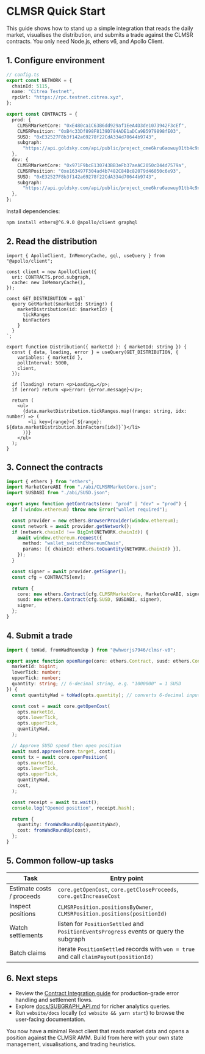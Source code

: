 # CLMSR Quick Start

This guide shows how to stand up a simple integration that reads the daily market, visualises the distribution, and submits a trade against the CLMSR contracts. You only need Node.js, ethers v6, and Apollo Client.

## 1. Configure environment

```ts
// config.ts
export const NETWORK = {
  chainId: 5115,
  name: "Citrea Testnet",
  rpcUrl: "https://rpc.testnet.citrea.xyz",
};

export const CONTRACTS = {
  prod: {
    CLMSRMarketCore: "0xE480ca1C63B6dd929af1EeA4D3de1073942F3cEf",
    CLMSRPosition: "0xB4c33Df898F8139D784ADE1aDCa9B5979898fE03",
    SUSD: "0xE32527F8b3f142a69278f22CdA334d70644b9743",
    subgraph:
      "https://api.goldsky.com/api/public/project_cme6kru6aowuy01tb4c9xbdrj/subgraphs/signals-v0-citrea-prod/latest/gn",
  },
  dev: {
    CLMSRMarketCore: "0x971F9bcE130743BB3eFb37aeAC2050cD44d7579a",
    CLMSRPosition: "0xe163497F304ad4b7482C84Bc82079d46050c6e93",
    SUSD: "0xE32527F8b3f142a69278f22CdA334d70644b9743",
    subgraph:
      "https://api.goldsky.com/api/public/project_cme6kru6aowuy01tb4c9xbdrj/subgraphs/signals-v0-citrea-dev/latest/gn",
  },
};
```

Install dependencies:

```bash
npm install ethers@^6.9.0 @apollo/client graphql
```

## 2. Read the distribution

```tsx
import { ApolloClient, InMemoryCache, gql, useQuery } from "@apollo/client";

const client = new ApolloClient({
  uri: CONTRACTS.prod.subgraph,
  cache: new InMemoryCache(),
});

const GET_DISTRIBUTION = gql`
  query GetMarket($marketId: String!) {
    marketDistribution(id: $marketId) {
      tickRanges
      binFactors
    }
  }
`;

export function Distribution({ marketId }: { marketId: string }) {
  const { data, loading, error } = useQuery(GET_DISTRIBUTION, {
    variables: { marketId },
    pollInterval: 5000,
    client,
  });

  if (loading) return <p>Loading…</p>;
  if (error) return <p>Error: {error.message}</p>;

  return (
    <ul>
      {data.marketDistribution.tickRanges.map((range: string, idx: number) => (
        <li key={range}>{`${range}: ${data.marketDistribution.binFactors[idx]}`}</li>
      ))}
    </ul>
  );
}
```

## 3. Connect the contracts

```ts
import { ethers } from "ethers";
import MarketCoreABI from "./abi/CLMSRMarketCore.json";
import SUSDABI from "./abi/SUSD.json";

export async function getContracts(env: "prod" | "dev" = "prod") {
  if (!window.ethereum) throw new Error("wallet required");

  const provider = new ethers.BrowserProvider(window.ethereum);
  const network = await provider.getNetwork();
  if (network.chainId !== BigInt(NETWORK.chainId)) {
    await window.ethereum.request({
      method: "wallet_switchEthereumChain",
      params: [{ chainId: ethers.toQuantity(NETWORK.chainId) }],
    });
  }

  const signer = await provider.getSigner();
  const cfg = CONTRACTS[env];

  return {
    core: new ethers.Contract(cfg.CLMSRMarketCore, MarketCoreABI, signer),
    susd: new ethers.Contract(cfg.SUSD, SUSDABI, signer),
    signer,
  };
}
```

## 4. Submit a trade

```ts
import { toWad, fromWadRoundUp } from "@whworjs7946/clmsr-v0";

export async function openRange(core: ethers.Contract, susd: ethers.Contract, opts: {
  marketId: bigint;
  lowerTick: number;
  upperTick: number;
  quantity: string; // 6-decimal string, e.g. "1000000" = 1 SUSD
}) {
  const quantityWad = toWad(opts.quantity); // converts 6-decimal input to 18-decimal wad

  const cost = await core.getOpenCost(
    opts.marketId,
    opts.lowerTick,
    opts.upperTick,
    quantityWad,
  );

  // Approve SUSD spend then open position
  await susd.approve(core.target, cost);
  const tx = await core.openPosition(
    opts.marketId,
    opts.lowerTick,
    opts.upperTick,
    quantityWad,
    cost,
  );

  const receipt = await tx.wait();
  console.log("Opened position", receipt.hash);

  return {
    quantity: fromWadRoundUp(quantityWad),
    cost: fromWadRoundUp(cost),
  };
}
```

## 5. Common follow-up tasks

| Task | Entry point |
| --- | --- |
| Estimate costs / proceeds | `core.getOpenCost`, `core.getCloseProceeds`, `core.getIncreaseCost` |
| Inspect positions | `CLMSRPosition.positionsByOwner`, `CLMSRPosition.positions(positionId)` |
| Watch settlements | listen for `PositionSettled` and `PositionEventsProgress` events or query the subgraph |
| Batch claims | iterate `PositionSettled` records with `won = true` and call `claimPayout(positionId)` |

## 6. Next steps

- Review the [Contract Integration guide](./CONTRACT_INTEGRATION.md) for production-grade error handling and settlement flows.
- Explore [docs/SUBGRAPH_API.md](./SUBGRAPH_API.md) for richer analytics queries.
- Run `website/docs` locally (`cd website && yarn start`) to browse the user-facing documentation.

You now have a minimal React client that reads market data and opens a position against the CLMSR AMM. Build from here with your own state management, visualisations, and trading heuristics.
